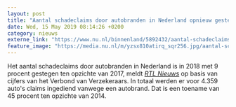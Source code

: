 ```yaml
---
layout: post
title: "Aantal schadeclaims door autobranden in Nederland opnieuw gestegen"
date: Wed, 15 May 2019 08:14:26 +0200
category: nieuws
externe_link: "https://www.nu.nl/binnenland/5892432/aantal-schadeclaims-door-autobranden-in-nederland-opnieuw-gestegen.html"
feature_image: "https://media.nu.nl/m/yzsx810atirq_sqr256.jpg/aantal-schadeclaims-door-autobranden-in-nederland-opnieuw-gestegen.jpg"
---
```


Het aantal schadeclaims door autobranden in Nederland is in 2018 met 9 procent gestegen ten opzichte van 2017, meldt <a href="https://www.rtlnieuws.nl/nieuws/nederland/artikel/4711676/aantal-autobranden-fors-gestegen-vooral-zorgen-om-elektrische" target="_blank"><em>RTL Nieuws</em></a> op basis van cijfers van het Verbond van Verzekeraars. In totaal werden er voor 4.359 auto's claims ingediend vanwege een autobrand. Dat is een toename van 45 procent ten opzichte van 2014.

